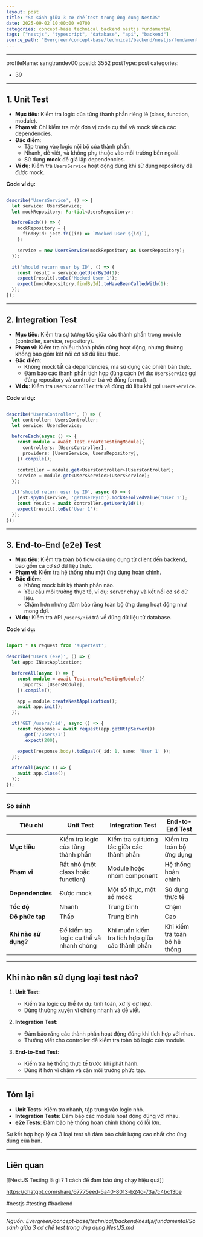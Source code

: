```yaml
---
layout: post
title: "So sánh giữa 3 cơ chế test trong ứng dụng NestJS"
date: 2025-09-02 10:00:00 +0700
categories: concept-base technical backend nestjs fundamental
tags: ["nestjs", "typescript", "database", "api", "backend"]
source_path: "Evergreen/concept-base/technical/backend/nestjs/fundamental/So sánh giữa 3 cơ chế test trong ứng dụng NestJS.md"
---
```

---
profileName: sangtrandev00
postId: 3552
postType: post
categories:
  - 39
---
## **1. Unit Test**

- **Mục tiêu**: Kiểm tra logic của từng thành phần riêng lẻ (class, function, module).
- **Phạm vi**: Chỉ kiểm tra một đơn vị code cụ thể và mock tất cả các dependencies.
- **Đặc điểm**:
    - Tập trung vào logic nội bộ của thành phần.
    - Nhanh, dễ viết, và không phụ thuộc vào môi trường bên ngoài.
    - Sử dụng **mock** để giả lập dependencies.
- **Ví dụ**: Kiểm tra `UsersService` hoạt động đúng khi sử dụng repository đã được mock.

**Code ví dụ:**

```typescript

describe('UsersService', () => {
  let service: UsersService;
  let mockRepository: Partial<UsersRepository>;

  beforeEach(() => {
    mockRepository = {
      findById: jest.fn((id) => `Mocked User ${id}`),
    };

    service = new UsersService(mockRepository as UsersRepository);
  });

  it('should return user by ID', () => {
    const result = service.getUserById(1);
    expect(result).toBe('Mocked User 1');
    expect(mockRepository.findById).toHaveBeenCalledWith(1);
  });
});


```

---

## **2. Integration Test**

- **Mục tiêu**: Kiểm tra sự tương tác giữa các thành phần trong module (controller, service, repository).
- **Phạm vi**: Kiểm tra nhiều thành phần cùng hoạt động, nhưng thường không bao gồm kết nối cơ sở dữ liệu thực.
- **Đặc điểm**:
    - Không mock tất cả dependencies, mà sử dụng các phiên bản thực.
    - Đảm bảo các thành phần tích hợp đúng cách (ví dụ: `UsersService` gọi đúng repository và controller trả về đúng format).
- **Ví dụ**: Kiểm tra `UsersController` trả về đúng dữ liệu khi gọi `UsersService`.

**Code ví dụ:**


```typescript

describe('UsersController', () => {
  let controller: UsersController;
  let service: UsersService;

  beforeEach(async () => {
    const module = await Test.createTestingModule({
      controllers: [UsersController],
      providers: [UsersService, UsersRepository],
    }).compile();

    controller = module.get<UsersController>(UsersController);
    service = module.get<UsersService>(UsersService);
  });

  it('should return user by ID', async () => {
    jest.spyOn(service, 'getUserById').mockResolvedValue('User 1');
    const result = await controller.getUserById(1);
    expect(result).toBe('User 1');
  });
});

```

---

## **3. End-to-End (e2e) Test**

- **Mục tiêu**: Kiểm tra toàn bộ flow của ứng dụng từ client đến backend, bao gồm cả cơ sở dữ liệu thực.
- **Phạm vi**: Kiểm tra hệ thống như một ứng dụng hoàn chỉnh.
- **Đặc điểm**:
    - Không mock bất kỳ thành phần nào.
    - Yêu cầu môi trường thực tế, ví dụ: server chạy và kết nối cơ sở dữ liệu.
    - Chậm hơn nhưng đảm bảo rằng toàn bộ ứng dụng hoạt động như mong đợi.
- **Ví dụ**: Kiểm tra API `/users/:id` trả về đúng dữ liệu từ database.

**Code ví dụ:**

```typescript

import * as request from 'supertest';

describe('Users (e2e)', () => {
  let app: INestApplication;

  beforeAll(async () => {
    const module = await Test.createTestingModule({
      imports: [UsersModule],
    }).compile();

    app = module.createNestApplication();
    await app.init();
  });

  it('GET /users/:id', async () => {
    const response = await request(app.getHttpServer())
      .get('/users/1')
      .expect(200);

    expect(response.body).toEqual({ id: 1, name: 'User 1' });
  });

  afterAll(async () => {
    await app.close();
  });
});

```


---

### **So sánh**

|**Tiêu chí**|**Unit Test**|**Integration Test**|**End-to-End Test**|
|---|---|---|---|
|**Mục tiêu**|Kiểm tra logic của từng thành phần|Kiểm tra sự tương tác giữa các thành phần|Kiểm tra toàn bộ ứng dụng|
|**Phạm vi**|Rất nhỏ (một class hoặc function)|Module hoặc nhóm component|Hệ thống hoàn chỉnh|
|**Dependencies**|Được mock|Một số thực, một số mock|Sử dụng thực tế|
|**Tốc độ**|Nhanh|Trung bình|Chậm|
|**Độ phức tạp**|Thấp|Trung bình|Cao|
|**Khi nào sử dụng?**|Để kiểm tra logic cụ thể và nhanh chóng|Khi muốn kiểm tra tích hợp giữa các thành phần|Khi kiểm tra toàn bộ hệ thống|

---

## **Khi nào nên sử dụng loại test nào?**

1. **Unit Test**:
    
    - Kiểm tra logic cụ thể (ví dụ: tính toán, xử lý dữ liệu).
    - Dùng thường xuyên vì chúng nhanh và dễ viết.
2. **Integration Test**:
    
    - Đảm bảo rằng các thành phần hoạt động đúng khi tích hợp với nhau.
    - Thường viết cho controller để kiểm tra toàn bộ logic của module.
3. **End-to-End Test**:
    
    - Kiểm tra hệ thống thực tế trước khi phát hành.
    - Dùng ít hơn vì chậm và cần môi trường phức tạp.

---

## **Tóm lại**

- **Unit Tests**: Kiểm tra nhanh, tập trung vào logic nhỏ.
- **Integration Tests**: Đảm bảo các module hoạt động đúng với nhau.
- **e2e Tests**: Đảm bảo hệ thống hoàn chỉnh không có lỗi lớn.

Sự kết hợp hợp lý cả 3 loại test sẽ đảm bảo chất lượng cao nhất cho ứng dụng của bạn.


---
## Liên quan
[[NestJS Testing là gì ? 1 cách để đảm bảo ứng chạy hiệu quả]]

https://chatgpt.com/share/67775eed-5a40-8013-b24c-73a7c4bc13be

#nestjs #testing #backend

---
*Nguồn: Evergreen/concept-base/technical/backend/nestjs/fundamental/So sánh giữa 3 cơ chế test trong ứng dụng NestJS.md*